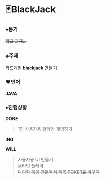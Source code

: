 # 🃏BlackJack


### ♠동기
 ~~학교 과제...~~

### ♣주제
 카드게임 **blackjack** 만들기

### ♥언어
 **JAVA**

### ♦진행상황

 **DONE**
 >1인 사용자용 딜러와 게임하기

 **ING**


 **WILL**
 >사용자용 UI 만들기<br>
 >온라인 플레이<br>
 >~~다양한 게임 만들어서 제목 POKER로 바꾸기~~<br>
